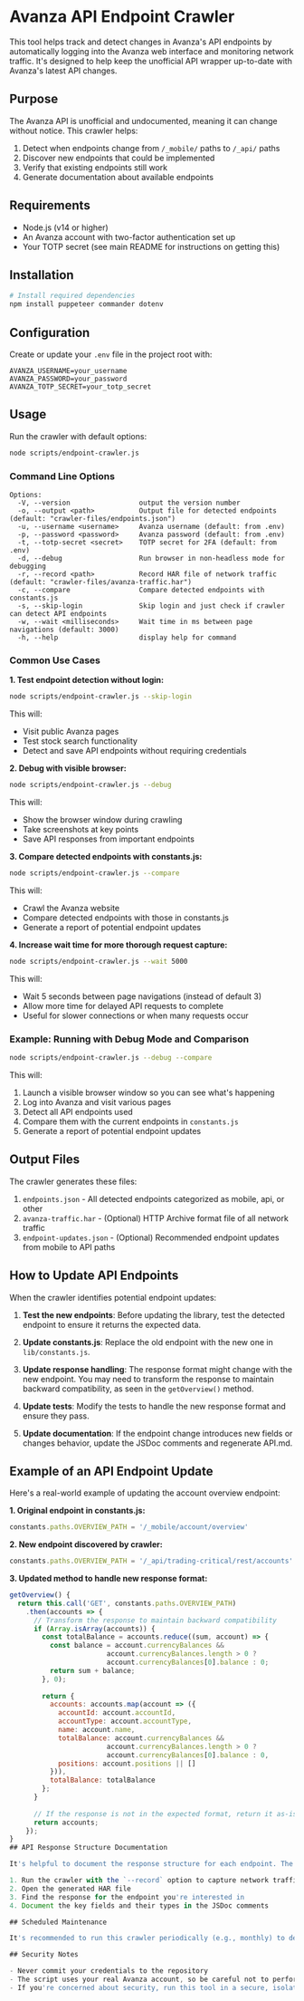 # Avanza API Endpoint Crawler

This tool helps track and detect changes in Avanza's API endpoints by automatically logging into the Avanza web interface and monitoring network traffic. It's designed to help keep the unofficial API wrapper up-to-date with Avanza's latest API changes.

## Purpose

The Avanza API is unofficial and undocumented, meaning it can change without notice. This crawler helps:

1. Detect when endpoints change from `/_mobile/` paths to `/_api/` paths
2. Discover new endpoints that could be implemented
3. Verify that existing endpoints still work
4. Generate documentation about available endpoints

## Requirements

- Node.js (v14 or higher)
- An Avanza account with two-factor authentication set up
- Your TOTP secret (see main README for instructions on getting this)

## Installation

```bash
# Install required dependencies
npm install puppeteer commander dotenv
```

## Configuration

Create or update your `.env` file in the project root with:

```
AVANZA_USERNAME=your_username
AVANZA_PASSWORD=your_password
AVANZA_TOTP_SECRET=your_totp_secret
```

## Usage

Run the crawler with default options:

```bash
node scripts/endpoint-crawler.js
```

### Command Line Options

```
Options:
  -V, --version                 output the version number
  -o, --output <path>           Output file for detected endpoints (default: "crawler-files/endpoints.json")
  -u, --username <username>     Avanza username (default: from .env)
  -p, --password <password>     Avanza password (default: from .env)
  -t, --totp-secret <secret>    TOTP secret for 2FA (default: from .env)
  -d, --debug                   Run browser in non-headless mode for debugging
  -r, --record <path>           Record HAR file of network traffic (default: "crawler-files/avanza-traffic.har")
  -c, --compare                 Compare detected endpoints with constants.js
  -s, --skip-login              Skip login and just check if crawler can detect API endpoints
  -w, --wait <milliseconds>     Wait time in ms between page navigations (default: 3000)
  -h, --help                    display help for command
```

### Common Use Cases

**1. Test endpoint detection without login:**
```bash
node scripts/endpoint-crawler.js --skip-login
```
This will:
- Visit public Avanza pages
- Test stock search functionality 
- Detect and save API endpoints without requiring credentials

**2. Debug with visible browser:**
```bash
node scripts/endpoint-crawler.js --debug
```
This will:
- Show the browser window during crawling
- Take screenshots at key points
- Save API responses from important endpoints

**3. Compare detected endpoints with constants.js:**
```bash
node scripts/endpoint-crawler.js --compare
```
This will:
- Crawl the Avanza website
- Compare detected endpoints with those in constants.js
- Generate a report of potential endpoint updates

**4. Increase wait time for more thorough request capture:**
```bash
node scripts/endpoint-crawler.js --wait 5000
```
This will:
- Wait 5 seconds between page navigations (instead of default 3)
- Allow more time for delayed API requests to complete
- Useful for slower connections or when many requests occur

### Example: Running with Debug Mode and Comparison

```bash
node scripts/endpoint-crawler.js --debug --compare
```

This will:
1. Launch a visible browser window so you can see what's happening
2. Log into Avanza and visit various pages
3. Detect all API endpoints used
4. Compare them with the current endpoints in `constants.js`
5. Generate a report of potential endpoint updates

## Output Files

The crawler generates these files:

1. `endpoints.json` - All detected endpoints categorized as mobile, api, or other
2. `avanza-traffic.har` - (Optional) HTTP Archive format file of all network traffic
3. `endpoint-updates.json` - (Optional) Recommended endpoint updates from mobile to API paths

## How to Update API Endpoints

When the crawler identifies potential endpoint updates:

1. **Test the new endpoints**: Before updating the library, test the detected endpoint to ensure it returns the expected data.

2. **Update constants.js**: Replace the old endpoint with the new one in `lib/constants.js`.

3. **Update response handling**: The response format might change with the new endpoint. You may need to transform the response to maintain backward compatibility, as seen in the `getOverview()` method.

4. **Update tests**: Modify the tests to handle the new response format and ensure they pass.

5. **Update documentation**: If the endpoint change introduces new fields or changes behavior, update the JSDoc comments and regenerate API.md.

## Example of an API Endpoint Update

Here's a real-world example of updating the account overview endpoint:

**1. Original endpoint in constants.js:**
```javascript
constants.paths.OVERVIEW_PATH = '/_mobile/account/overview'
```

**2. New endpoint discovered by crawler:**
```javascript
constants.paths.OVERVIEW_PATH = '/_api/trading-critical/rest/accounts'
```

**3. Updated method to handle new response format:**

```javascript
getOverview() {
  return this.call('GET', constants.paths.OVERVIEW_PATH)
    .then(accounts => {
      // Transform the response to maintain backward compatibility
      if (Array.isArray(accounts)) {
        const totalBalance = accounts.reduce((sum, account) => {
          const balance = account.currencyBalances && 
                        account.currencyBalances.length > 0 ? 
                        account.currencyBalances[0].balance : 0;
          return sum + balance;
        }, 0);
        
        return {
          accounts: accounts.map(account => ({
            accountId: account.accountId,
            accountType: account.accountType,
            name: account.name,
            totalBalance: account.currencyBalances && 
                        account.currencyBalances.length > 0 ? 
                        account.currencyBalances[0].balance : 0,
            positions: account.positions || []
          })),
          totalBalance: totalBalance
        };
      }
      
      // If the response is not in the expected format, return it as-is
      return accounts;
    });
}
## API Response Structure Documentation

It's helpful to document the response structure for each endpoint. The crawler can help with this by showing the actual data returned from the API. Here's how to document an API response:

1. Run the crawler with the `--record` option to capture network traffic
2. Open the generated HAR file
3. Find the response for the endpoint you're interested in
4. Document the key fields and their types in the JSDoc comments

## Scheduled Maintenance

It's recommended to run this crawler periodically (e.g., monthly) to detect API changes proactively. You could set up an automated workflow using GitHub Actions to run the crawler and notify maintainers of potential changes.

## Security Notes

- Never commit your credentials to the repository
- The script uses your real Avanza account, so be careful not to perform any actions that might affect your holdings
- If you're concerned about security, run this tool in a secure, isolated environment